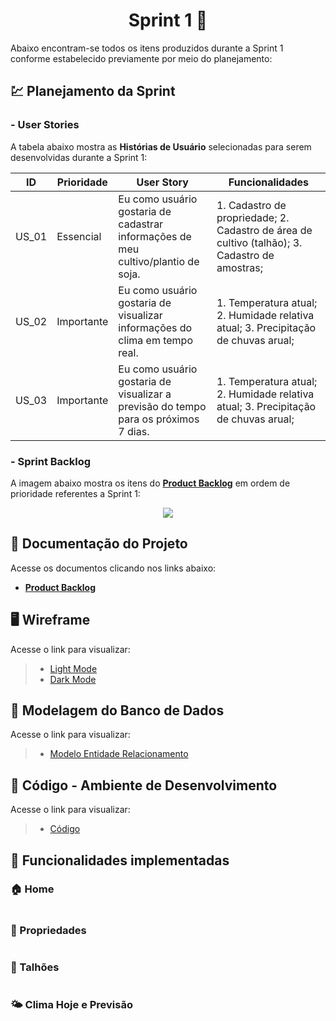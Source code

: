 <h1 align="center"> 
Sprint 1 🏁
</h1>

Abaixo encontram-se todos os itens produzidos durante a Sprint 1 conforme estabelecido previamente por meio do planejamento: 

## 💹 Planejamento da Sprint

### - User Stories

A tabela abaixo mostra as __Histórias de Usuário__ selecionadas para serem desenvolvidas durante a Sprint 1:

| ID     | Prioridade | User Story                       | Funcionalidades                      |
| -------| ---------- | -------------------------------- | ------------------------------------ |
| US_01  | Essencial  | Eu como usuário gostaria de cadastrar informações de meu cultivo/plantio de soja. | 1. Cadastro de propriedade; 2. Cadastro de área de cultivo (talhão); 3. Cadastro de amostras;  | 
| US_02  | Importante  | Eu como usuário gostaria de visualizar informações do clima em tempo real.  | 1. Temperatura atual; 2. Humidade relativa atual; 3. Precipitação de chuvas arual; |
| US_03  | Importante | Eu como usuário gostaria de visualizar a previsão do tempo para os próximos 7 dias. | 1. Temperatura atual; 2. Humidade relativa atual; 3. Precipitação de chuvas arual; |

### - Sprint Backlog

A imagem abaixo mostra os itens do [__Product Backlog__]() em ordem de prioridade referentes a Sprint 1:

<p align="center">
  <img src="#"/></p>

## 📂 Documentação do Projeto

Acesse os documentos clicando nos links abaixo:

* [__Product Backlog__]()

## 🖥️ Wireframe 

Acesse o link para visualizar:

> * [Light Mode]()
> * [Dark Mode]()

## 🎲 Modelagem do Banco de Dados

Acesse o link para visualizar:

> * [Modelo Entidade Relacionamento]()

## 📃 Código - Ambiente de Desenvolvimento 

Acesse o link para visualizar:

> * [Código]()

## 💫 Funcionalidades implementadas
 
### 🏠 Home

![]()

### 🚜 Propriedades

![]()

### 🌱 Talhões

![]()

### 🌤️ Clima Hoje e Previsão

![]()

